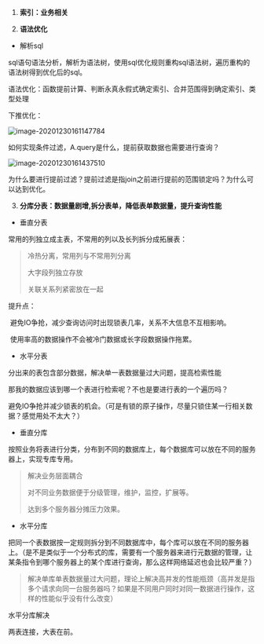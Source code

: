 1. **索引：业务相关**



2. **语法优化**

* 解析sql

sql语句语法分析，解析为语法树，使用sql优化规则重构sql语法树，遍历重构的语法树得到优化后的sql。

语法优化：函数提前计算、判断永真永假式确定索引、合并范围得到确定索引、类型处理

下推优化：

![image-20201230161147784](C:\Users\黄玲\AppData\Roaming\Typora\typora-user-images\image-20201230161147784.png)

如何实现条件过滤，A.query是什么，提前获取数据也需要进行查询？

![image-20201230161437510](C:\Users\黄玲\AppData\Roaming\Typora\typora-user-images\image-20201230161437510.png)

为什么要进行提前过滤？提前过滤是指join之前进行提前的范围锁定吗？为什么可以达到优化。

3. **分库分表：数据量剧增,拆分表单，降低表单数据量，提升查询性能**

* 垂直分表

常用的列独立成主表，不常用的列以及长列拆分成拓展表：

> 冷热分离，常用列与不常用列分离
>
> 大字段列独立存放
>
> 关联关系列紧密放在一起

提升点：

​        避免IO争抢，减少查询访问时出现锁表几率，关系不大信息不互相影响。

​        使用率高的数据操作不会被冷门数据或长字段数据操作拖累。

* 水平分表

分出来的表包含部分数据，解决单一表数据量过大问题，提高检索性能

那我的数据应该到哪一个表进行检索呢？不也是要进行表的一个遍历吗？

避免IO争抢并减少锁表的机会。（可是有锁的原子操作，尽量只锁住某一行相关数据？感觉用处不太大？）

* 垂直分库

按照业务将表进行分类，分布到不同的数据库上，每个数据库可以放在不同的服务器上，实现专库专用。

> 解决业务层面耦合
>
> 对不同业务数据便于分级管理，维护，监控，扩展等。
>
> 达到多个服务器分摊压力效果。

* 水平分库

把同一个表数据按一定规则拆分到不同数据库中，每个库可以放在不同的服务器上。（是不是类似于一个分布式的库，需要有一个服务器来进行元数据的管理，让某条指令到哪个服务器上的某个库进行查询，那么这样网络延迟也会比较严重？）

> 解决单库单表数据量过大问题，理论上解决高并发的性能瓶颈（高并发是指多个请求向同一台服务器吗？如果是不同用户同时对同一数据进行操作，这样的性能似乎没有什么改变）

水平分库解决

两表连接，大表在前。